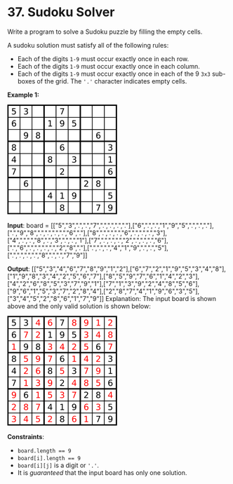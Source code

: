 
# 37. Sudoku Solver

Write a program to solve a Sudoku puzzle by filling the empty cells.

A sudoku solution must satisfy all of the following rules:

- Each of the digits `1-9` must occur exactly once in each row.
- Each of the digits `1-9` must occur exactly once in each column.
- Each of the digits `1-9` must occur exactly once in each of the 9 `3x3` sub-boxes of the grid.
The `'.'` character indicates empty cells.

**Example 1:**

![imag](./static/Sudoku-by-L2G-20050714.svg%20(1).webp)

**Input**: board = [["5","3",".",".","7",".",".",".","."],["6",".",".","1","9","5",".",".","."],[".","9","8",".",".",".",".","6","."],["8",".",".",".","6",".",".",".","3"],["4",".",".","8",".","3",".",".","1"],["7",".",".",".","2",".",".",".","6"],[".","6",".",".",".",".","2","8","."],[".",".",".","4","1","9",".",".","5"],[".",".",".",".","8",".",".","7","9"]]

**Output**: [["5","3","4","6","7","8","9","1","2"],["6","7","2","1","9","5","3","4","8"],["1","9","8","3","4","2","5","6","7"],["8","5","9","7","6","1","4","2","3"],["4","2","6","8","5","3","7","9","1"],["7","1","3","9","2","4","8","5","6"],["9","6","1","5","3","7","2","8","4"],["2","8","7","4","1","9","6","3","5"],["3","4","5","2","8","6","1","7","9"]]
Explanation: The input board is shown above and the only valid solution is shown below:

![image_](./static/Sudoku-by-L2G-20050714_solution.svg.png)

**Constraints**:

- `board.length == 9`
- `board[i].length == 9`
- `board[i][j]` is a digit or `'.'`.
- It is *guaranteed* that the input board has only one solution.
